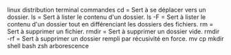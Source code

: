 linux
distribution
terminal
commandes
cd = Sert à se déplacer vers un dossier.
ls = Sert à lister le contenu d'un dossier.
ls -F = Sert à lister le contenu d'un dossier tout en différenciant les dossiers des fichiers.
rm = Sert à supprimer un fichier.
rmdir = Sert à supprimer un dossier vide.
rmdir -rf = Sert à supprimer un dossier rempli par récusivité en force.
mv
cp
mkdir
shell
bash
zsh
arborescence
